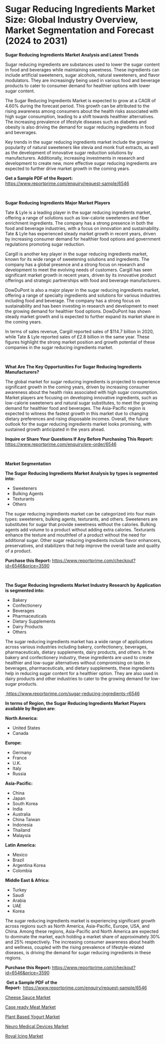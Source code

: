 <p><h1>Sugar Reducing Ingredients Market Size: Global Industry Overview, Market Segmentation and Forecast (2024 to 2031)</h1></p><p><strong>Sugar Reducing Ingredients Market Analysis and Latest Trends</strong></p>
<p><p>Sugar reducing ingredients are substances used to lower the sugar content in food and beverages while maintaining sweetness. These ingredients can include artificial sweeteners, sugar alcohols, natural sweeteners, and flavor modulators. They are increasingly being used in various food and beverage products to cater to consumer demand for healthier options with lower sugar content.</p><p>The Sugar Reducing Ingredients Market is expected to grow at a CAGR of 4.60% during the forecast period. This growth can be attributed to the rising awareness among consumers about the health risks associated with high sugar consumption, leading to a shift towards healthier alternatives. The increasing prevalence of lifestyle diseases such as diabetes and obesity is also driving the demand for sugar reducing ingredients in food and beverages.</p><p>Key trends in the sugar reducing ingredients market include the growing popularity of natural sweeteners like stevia and monk fruit extracts, as well as the development of innovative sugar reduction solutions by manufacturers. Additionally, increasing investments in research and development to create new, more effective sugar reducing ingredients are expected to further drive market growth in the coming years.</p></p>
<p><strong>Get a Sample PDF of the Report:&nbsp;</strong> <a href="https://www.reportprime.com/enquiry/request-sample/6546">https://www.reportprime.com/enquiry/request-sample/6546</a></p>
<p>&nbsp;</p>
<p><strong>Sugar Reducing Ingredients Major Market Players</strong></p>
<p><p>Tate & Lyle is a leading player in the sugar reducing ingredients market, offering a range of solutions such as low-calorie sweeteners and fiber enrichment ingredients. The company has a strong presence in both the food and beverage industries, with a focus on innovation and sustainability. Tate & Lyle has experienced steady market growth in recent years, driven by increasing consumer demand for healthier food options and government regulations promoting sugar reduction.</p><p>Cargill is another key player in the sugar reducing ingredients market, known for its wide range of sweetening solutions and ingredients. The company has a global presence and a strong focus on research and development to meet the evolving needs of customers. Cargill has seen significant market growth in recent years, driven by its innovative product offerings and strategic partnerships with food and beverage manufacturers.</p><p>DowDuPont is also a major player in the sugar reducing ingredients market, offering a range of specialty ingredients and solutions for various industries including food and beverage. The company has a strong focus on sustainability and has been investing in research and development to meet the growing demand for healthier food options. DowDuPont has shown steady market growth and is expected to further expand its market share in the coming years.</p><p>In terms of sales revenue, Cargill reported sales of $114.7 billion in 2020, while Tate & Lyle reported sales of £2.8 billion in the same year. These figures highlight the strong market position and growth potential of these companies in the sugar reducing ingredients market.</p></p>
<p>&nbsp;</p>
<p><strong>What Are The Key Opportunities For Sugar Reducing Ingredients Manufacturers?</strong></p>
<p><p>The global market for sugar reducing ingredients is projected to experience significant growth in the coming years, driven by increasing consumer awareness about the health risks associated with high sugar consumption. Market players are focusing on developing innovative ingredients, such as low-calorie sweeteners and natural sugar substitutes, to meet the growing demand for healthier food and beverages. The Asia-Pacific region is expected to witness the fastest growth in this market due to changing dietary preferences and rising disposable incomes. Overall, the future outlook for the sugar reducing ingredients market looks promising, with sustained growth anticipated in the years ahead.</p></p>
<p><strong>Inquire or Share Your Questions If Any Before Purchasing This Report:</strong> <a href="https://www.reportprime.com/enquiry/pre-order/6546">https://www.reportprime.com/enquiry/pre-order/6546</a></p>
<p>&nbsp;</p>
<p><strong>Market Segmentation</strong></p>
<p><strong>The Sugar Reducing Ingredients Market Analysis by types is segmented into:</strong></p>
<p><ul><li>Sweeteners</li><li>Bulking Agents</li><li>Texturants</li><li>Others</li></ul></p>
<p><p>The sugar reducing ingredients market can be categorized into four main types: sweeteners, bulking agents, texturants, and others. Sweeteners are substitutes for sugar that provide sweetness without the calories. Bulking agents add volume to a product without adding extra calories. Texturants enhance the texture and mouthfeel of a product without the need for additional sugar. Other sugar reducing ingredients include flavor enhancers, preservatives, and stabilizers that help improve the overall taste and quality of a product.</p></p>
<p><strong>Purchase this Report:&nbsp;</strong><a href="https://www.reportprime.com/checkout?id=6546&price=3590">https://www.reportprime.com/checkout?id=6546&price=3590</a></p>
<p>&nbsp;</p>
<p><strong>The Sugar Reducing Ingredients Market Industry Research by Application is segmented into:</strong></p>
<p><ul><li>Bakery</li><li>Confectionery</li><li>Beverages</li><li>Pharmaceuticals</li><li>Dietary Supplements</li><li>Dairy Products</li><li>Others</li></ul></p>
<p><p>The sugar reducing ingredients market has a wide range of applications across various industries including bakery, confectionery, beverages, pharmaceuticals, dietary supplements, dairy products, and others. In the bakery and confectionery industry, these ingredients are used to create healthier and low-sugar alternatives without compromising on taste. In beverages, pharmaceuticals, and dietary supplements, these ingredients help in reducing sugar content for a healthier option. They are also used in dairy products and other industries to cater to the growing demand for low-sugar products.</p></p>
<p><a href="https://www.reportprime.com/sugar-reducing-ingredients-r6546">&nbsp;https://www.reportprime.com/sugar-reducing-ingredients-r6546</a></p>
<p><strong>In terms of Region, the Sugar Reducing Ingredients Market Players available by Region are:</strong></p>
<p>
    <p> <strong> North America: </strong>
        <ul>
            <li>United States</li>
            <li>Canada</li>
        </ul>
        </p> 
    <p> <strong> Europe: </strong>
        <ul>
            <li>Germany</li>
            <li>France</li>
            <li>U.K.</li>
            <li>Italy</li>
            <li>Russia</li>
        </ul>
        </p> 
    <p> <strong> Asia-Pacific: </strong>
        <ul>
            <li>China</li>
            <li>Japan</li>
            <li>South Korea</li>
            <li>India</li>
            <li>Australia</li>
            <li>China Taiwan</li>
            <li>Indonesia</li>
            <li>Thailand</li>
            <li>Malaysia</li>
        </ul>
        </p> 
    <p> <strong> Latin America: </strong>
        <ul>
            <li>Mexico</li>
            <li>Brazil</li>
            <li>Argentina Korea</li>
            <li>Colombia</li>
        </ul>
        </p> 
    <p> <strong> Middle East & Africa: </strong>
        <ul>
            <li>Turkey</li>
            <li>Saudi</li>
            <li>Arabia</li>
            <li>UAE</li>
            <li>Korea</li>
        </ul>
    </p>
    </p>
<p><p>The sugar reducing ingredients market is experiencing significant growth across regions such as North America, Asia-Pacific, Europe, USA, and China. Among these regions, Asia-Pacific and North America are expected to dominate the market, each holding a market share of approximately 30% and 25% respectively. The increasing consumer awareness about health and wellness, coupled with the rising prevalence of lifestyle-related diseases, is driving the demand for sugar reducing ingredients in these regions.</p></p>
<p><strong>Purchase this Report: </strong><a href="https://www.reportprime.com/checkout?id=6546&price=3590">https://www.reportprime.com/checkout?id=6546&price=3590</a></p>
<p>&nbsp;<strong>Get a Sample PDF of the Report:&nbsp;&nbsp;</strong><a href="https://www.reportprime.com/enquiry/request-sample/6546">https://www.reportprime.com/enquiry/request-sample/6546</a></p>
<p><strong></strong></p>
<p><p><a href="https://github.com/RoccoManning/Market-Research-Report-List-6/blob/main/cheese-sauce-market.md">Cheese Sauce Market</a></p><p><a href="https://github.com/julian6Skinner/Market-Research-Report-List-1/blob/main/case-ready-meat-market.md">Case ready Meat Market</a></p><p><a href="https://github.com/mandarincruisesvn/Market-Research-Report-List-1/blob/main/plant-based-yogurt-market.md">Plant Based Yogurt Market</a></p><p><a href="https://medium.com/@mdalsohelmia44/neuro-medical-devices-market-a-global-and-regional-analysis-focus-on-end-user-product-and-5fff79a9f216">Neuro Medical Devices Market</a></p><p><a href="https://github.com/jakobeblake56/Market-Research-Report-List-1/blob/main/royal-icing-market.md">Royal Icing Market</a></p></p>